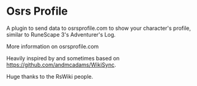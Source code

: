 # Osrs Profile
A plugin to send data to osrsprofile.com to show your character's profile, similar to RuneScape 3's Adventurer's Log.

More information on osrsprofile.com

Heavily inspired by and sometimes based on https://github.com/andmcadams/WikiSync.

Huge thanks to the RsWiki people.
